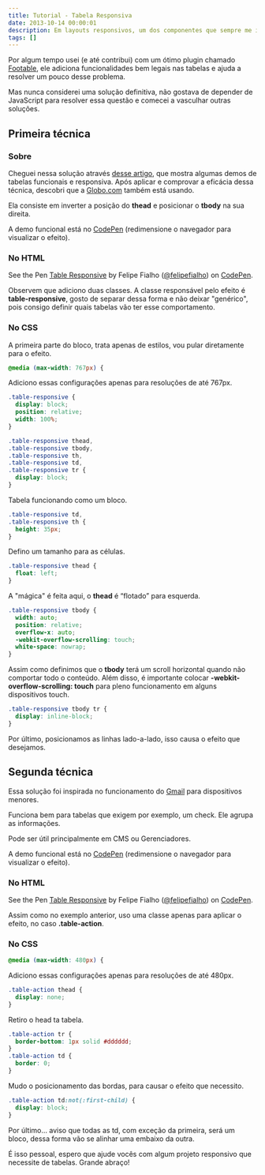 ```yaml
---
title: Tutorial - Tabela Responsiva
date: 2013-10-14 00:00:01
description: Em layouts responsivos, um dos componentes que sempre me incomodava eram as tabelas. Acredito que isso também ocorra com outros desenvolvedores.
tags: []
---
```


Por algum tempo usei (e até contribui) com um ótimo plugin chamado [Footable](http://bit.ly/17CGaeG), ele adiciona funcionalidades bem legais nas tabelas e ajuda a resolver um pouco desse problema.

Mas nunca considerei uma solução definitiva, não gostava de depender de JavaScript para resolver essa questão e comecei a vasculhar outras soluções.

## Primeira técnica

### Sobre

Cheguei nessa solução através [desse artigo](http://elvery.net), que mostra algumas demos de tabelas funcionais e responsiva. Após aplicar e comprovar a eficácia dessa técnica, descobri que a [Globo.com](http://www.globo.com) também está usando.

Ela consiste em inverter a posição do **thead** e posicionar o **tbody** na sua direita.

A demo funcional está no [CodePen](http://codepen.io/felipefialho/pen/hsreD) (redimensione o navegador para visualizar o efeito).

### No HTML

<p data-height="500" data-theme-id="light" data-slug-hash="hsreD" data-default-tab="result" data-user="felipefialho" data-embed-version="2" class="codepen">See the Pen <a href="http://codepen.io/felipefialho/pen/hsreD/">Table Responsive</a> by Felipe Fialho (<a href="http://codepen.io/felipefialho">@felipefialho</a>) on <a href="http://codepen.io">CodePen</a>.</p>
<script async src="//assets.codepen.io/assets/embed/ei.js"></script>

Observem que adiciono duas classes. A classe responsável pelo efeito é **table-responsive**, gosto de separar dessa forma e não deixar "genérico", pois consigo definir quais tabelas vão ter esse comportamento.

### No CSS

A primeira parte do bloco, trata apenas de estilos, vou pular diretamente para o efeito.

````css
@media (max-width: 767px) {

````

Adiciono essas configurações apenas para resoluções de até 767px.

````css
.table-responsive {
  display: block;
  position: relative;
  width: 100%;
}

.table-responsive thead,
.table-responsive tbody,
.table-responsive th,
.table-responsive td,
.table-responsive tr {
  display: block;
}
````

Tabela funcionando como um bloco.

````css
.table-responsive td,
.table-responsive th {
  height: 35px;
}
````

Defino um tamanho para as células.

````css
.table-responsive thead {
  float: left;
}
````

A "mágica" é feita aqui, o **thead** é “flotado” para esquerda.

````css
.table-responsive tbody {
  width: auto;
  position: relative;
  overflow-x: auto;
  -webkit-overflow-scrolling: touch;
  white-space: nowrap;
}
````

Assim como definimos que o **tbody** terá um scroll horizontal quando não comportar todo o conteúdo. Além disso, é importante colocar **-webkit-overflow-scrolling: touch** para pleno funcionamento em alguns dispositivos touch.

````css
.table-responsive tbody tr {
  display: inline-block;
}
````

Por último, posicionamos as linhas lado-a-lado, isso causa o efeito que desejamos.

## Segunda técnica

Essa solução foi inspirada no funcionamento do [Gmail](http://www.gmail.com) para dispositivos menores.

Funciona bem para tabelas que exigem por exemplo, um check. Ele agrupa as informações.

Pode ser útil principalmente em CMS ou Gerenciadores.

A demo funcional está no [CodePen](http://codepen.io/felipefialho/pen/beEoG) (redimensione o navegador para visualizar o efeito).

### No HTML

<p data-height="500" data-theme-id="light" data-slug-hash="hsreD" data-default-tab="result" data-user="felipefialho" data-embed-version="2" class="codepen">See the Pen <a href="http://codepen.io/felipefialho/pen/beEoG">Table Responsive</a> by Felipe Fialho (<a href="http://codepen.io/felipefialho">@felipefialho</a>) on <a href="http://codepen.io">CodePen</a>.</p>
<script async src="//assets.codepen.io/assets/embed/ei.js"></script>

Assim como no exemplo anterior, uso uma classe apenas para aplicar o efeito, no caso **.table-action**.

### No CSS

````css
@media (max-width: 480px) {

````

Adiciono essas configurações apenas para resoluções de até 480px.

````css
.table-action thead {
  display: none;
}
````

Retiro o head ta tabela.

````css
.table-action tr {
  border-bottom: 1px solid #dddddd;
}
.table-action td {
  border: 0;
}
````

Mudo o posicionamento das bordas, para causar o efeito que necessito.

````css
.table-action td:not(:first-child) {
  display: block;
}
````

Por último... aviso que todas as td, com exceção da primeira, será um bloco, dessa forma vão se alinhar uma embaixo da outra.

É isso pessoal, espero que ajude vocês com algum projeto responsivo que necessite de tabelas. Grande abraço!

